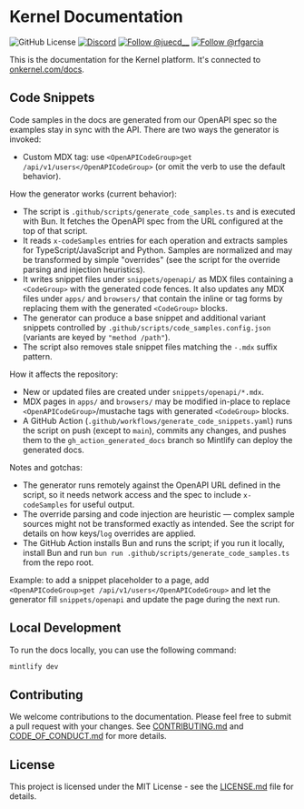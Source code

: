 # Kernel Documentation

<p align="left">
  <img alt="GitHub License" src="https://img.shields.io/github/license/onkernel/docs">
  <a href="https://discord.gg/FBrveQRcud"><img src="https://img.shields.io/discord/1342243238748225556?logo=discord&logoColor=white&color=7289DA" alt="Discord"></a>
  <a href="https://x.com/juecd__"><img src="https://img.shields.io/twitter/follow/juecd__" alt="Follow @juecd__"></a>
  <a href="https://x.com/rfgarcia"><img src="https://img.shields.io/twitter/follow/rfgarcia" alt="Follow @rfgarcia"></a>
</p>

This is the documentation for the Kernel platform. It's connected to [onkernel.com/docs](https://onkernel.com/docs).

## Code Snippets

Code samples in the docs are generated from our OpenAPI spec so the examples stay in sync with the API. There are two ways the generator is invoked:

- Custom MDX tag: use `<OpenAPICodeGroup>get /api/v1/users</OpenAPICodeGroup>` (or omit the verb to use the default behavior).

How the generator works (current behavior):

- The script is `.github/scripts/generate_code_samples.ts` and is executed with Bun. It fetches the OpenAPI spec from the URL configured at the top of that script.
- It reads `x-codeSamples` entries for each operation and extracts samples for TypeScript/JavaScript and Python. Samples are normalized and may be transformed by simple "overrides" (see the script for the override parsing and injection heuristics).
- It writes snippet files under `snippets/openapi/` as MDX files containing a `<CodeGroup>` with the generated code fences. It also updates any MDX files under `apps/` and `browsers/` that contain the inline or tag forms by replacing them with the generated `<CodeGroup>` blocks.
- The generator can produce a base snippet and additional variant snippets controlled by `.github/scripts/code_samples.config.json` (variants are keyed by `"method /path"`).
- The script also removes stale snippet files matching the `-.mdx` suffix pattern.

How it affects the repository:

- New or updated files are created under `snippets/openapi/*.mdx`.
- MDX pages in `apps/` and `browsers/` may be modified in-place to replace `<OpenAPICodeGroup>`/mustache tags with generated `<CodeGroup>` blocks.
- A GitHub Action (`.github/workflows/generate_code_snippets.yaml`) runs the script on push (except to `main`), commits any changes, and pushes them to the `gh_action_generated_docs` branch so Mintlify can deploy the generated docs.

Notes and gotchas:

- The generator runs remotely against the OpenAPI URL defined in the script, so it needs network access and the spec to include `x-codeSamples` for useful output.
- The override parsing and code injection are heuristic — complex sample sources might not be transformed exactly as intended. See the script for details on how keys/`log` overrides are applied.
- The GitHub Action installs Bun and runs the script; if you run it locally, install Bun and run `bun run .github/scripts/generate_code_samples.ts` from the repo root.

Example: to add a snippet placeholder to a page, add `<OpenAPICodeGroup>get /api/v1/users</OpenAPICodeGroup>` and let the generator fill `snippets/openapi` and update the page during the next run.

## Local Development

To run the docs locally, you can use the following command:

```bash
mintlify dev
```

## Contributing

We welcome contributions to the documentation. Please feel free to submit a pull request with your changes. See [CONTRIBUTING.md](CONTRIBUTING.md) and [CODE_OF_CONDUCT.md](CODE_OF_CONDUCT.md) for more details.

## License

This project is licensed under the MIT License - see the [LICENSE.md](LICENSE.md) file for details.
